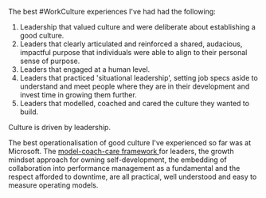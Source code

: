 The best #WorkCulture experiences I've had had the following: 
1) Leadership that valued culture and were deliberate about establishing a good culture. 
2) Leaders that clearly articulated and reinforced a shared, audacious, impactful purpose that individuals were able to align to their personal sense of purpose.
3) Leaders that engaged at a human level.
4) Leaders that practiced 'situational leadership', setting job specs aside to understand and meet people where they are in their development and invest time in growing them further.
5) Leaders that modelled, coached and cared the culture they wanted to build.

Culture is driven by leadership.

The best operationalisation of good culture I've experienced so far was at Microsoft. The [model-coach-care framework ](https://www.linkedin.com/learning/management-excellence-at-microsoft-model-coach-care/the-meaning-of-manager-14492917) for leaders, the growth mindset approach for owning self-development, the embedding of collaboration into performance management as a fundamental and the respect afforded to downtime, are all practical, well understood and easy to measure operating models.
